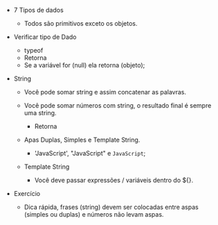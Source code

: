 * 7 Tipos de dados
  - Todos são primitivos exceto os objetos.
    <!-- (Primitivos são dados imutáveis)  -->
    <!-- 
    var nome = 'Natan'; // String
    var idade = 23; // Number
    var possuiFaculdade = true // Boolean
    var time; // Undefined
    var comida = null // Null
    var simbolo = Symbol() // Symbol
    var novoObjeto = {} // Objeto
    -->

* Verificar tipo de Dado
  - typeof
  <!-- 
  var nome = 'Natan';
  console.log(typeof nome);
  -->
  - Retorna
  <!-- string -->
  - Se a variável for (null) ela retorna (objeto);

* String
  - Você pode somar string e assim concatenar as palavras.
    <!-- 
    var nome = 'Natan'
    var sobrenome = 'Silva'
    var nomeCompleto = nome + ' ' + sobrenome
    console.log(nomeCompleto) 
    -->

  - Você pode somar números com string, o resultado final é sempre uma string.
    <!-- 
    var gols = 200
    var frase = `Natan fez ${gols} gols`
    console.log(typeof frase) 
    -->
    - Retorna
    <!-- string -->

  - Apas Duplas, Simples e Template String.
    - 'JavaScript', "JavaScript" e `JavaScript`;
    <!-- Não necessariamente precisamos atribuir valores a uma váriavel -->

  - Template String
    <!-- 
    var gols = 1000;
    var frase1 = `Romário fez ${gols} gols`;
    console.log(frase1) 
    -->
    - Você deve passar expressões / variáveis dentro do ${}.

* Exercício
  - Dica rápida, frases (string) devem ser colocadas entre aspas (simples ou duplas) e números não levam aspas.
    <!-- 
    // Declare uma variável contendo uma string
    var esporte = 'Futebol';
    console.log(esporte);

    // Declare uma variável contendo um número dentro de uma string
    var ano = '2000';
    console.log(ano);

    // Declare uma variável com sua idade
    let idade = 23;
    console.log(idade);

    // Declare duas variáveis, uma com seu nome, outra com o sobrenome e some as duas
    let nome = 'Natan',
      sobrenome = 'Silva';
    let nomeCompleto = `${nome} ${sobrenome}`;
    console.log(nomeCompleto);

    // Coloque a seguinte frase em uma variável: it's time
    let tempo = "it's time";
    console.log(tempo);

    // Verifique o tipo de variável que contém seu nome
    verificarNome = typeof nome
    console.log(verificarNome);
    -->
